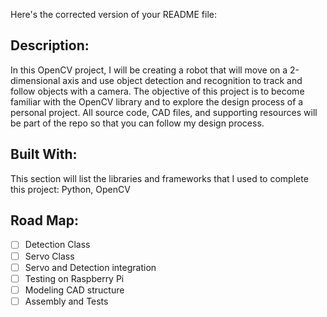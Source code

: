Here's the corrected version of your README file:

## Description:

In this OpenCV project, I will be creating a robot that will move on a 2-dimensional axis and use object detection and recognition to track and follow objects with a camera. The objective of this project is to become familiar with the OpenCV library and to explore the design process of a personal project. All source code, CAD files, and supporting resources will be part of the repo so that you can follow my design process.

## Built With:

This section will list the libraries and frameworks that I used to complete this project:
Python, OpenCV

## Road Map:
- [ ] Detection Class
- [ ] Servo Class
- [ ] Servo and Detection integration
- [ ] Testing on Raspberry Pi
- [ ] Modeling CAD structure
- [ ] Assembly and Tests